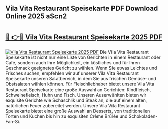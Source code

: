 ## Vila Vita Restaurant Speisekarte PDF Download Online 2025 aScn2

# <h2><a href="http://gc8g08.nevu.top/?p=Vila+Vita+Restaurant+Speisekarte">🔗 👉🔴 Vila Vita Restaurant Speisekarte 2025 PDF</a></h2>

[![Vila Vita Restaurant Speisekarte 2025 PDF](https://i.imgur.com/dBaPXMq.png)](http://gc8g08.nevu.top/?p=Vila+Vita+Restaurant+Speisekarte)
Die Vila Vita Restaurant Speisekarte ist nicht nur eine Liste von Gerichten in einem Restaurant oder Café, sondern auch Ihre Möglichkeit, ein köstliches und für Ihren Geschmack geeignetes Gericht zu wählen. Wenn Sie etwas Leichtes und Frisches suchen, empfehlen wir auf unserer Vila Vita Restaurant Speisekarte unseren Salatbereich, in dem Sie aus frischen Gemüse- und Obstsalaten wählen können. Für Fleischliebhaber bietet unsere Vila Vita Restaurant Speisekarte eine große Auswahl an Gerichten: Rindfleisch, Schweinefleisch, Huhn und Fisch. Unseren Auserwählten bieten wir exquisite Gerichte wie Schaschlik und Steak an, die auf einem alten, natürlichen Feuer zubereitet werden. Unsere Vila Vita Restaurant Speisekarte bietet eine große Auswahl an Desserts, von traditionellen Torten und Kuchen bis hin zu exquisiten Crème Brûlée und Schokoladen-Fan-Si.
